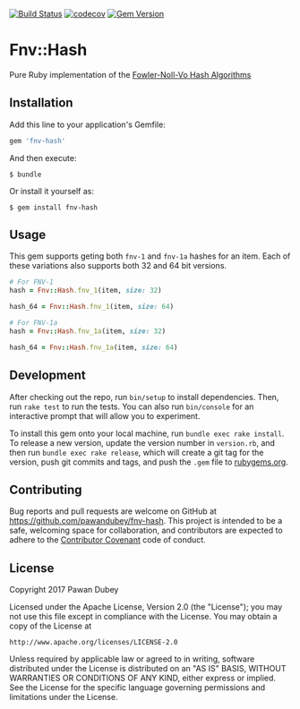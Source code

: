 [![Build Status](https://travis-ci.org/pawandubey/fnv-hash.svg?branch=master)](https://travis-ci.org/pawandubey/fnv-hash)  [![codecov](https://codecov.io/gh/pawandubey/fnv-hash/branch/master/graph/badge.svg)](https://codecov.io/gh/pawandubey/fnv-hash)  [![Gem Version](https://badge.fury.io/rb/fnv-hash.svg)](https://badge.fury.io/rb/fnv-hash)

# Fnv::Hash

Pure Ruby implementation of the [Fowler-Noll-Vo Hash Algorithms](https://en.wikipedia.org/wiki/Fowler%E2%80%93Noll%E2%80%93Vo_hash_function)

## Installation

Add this line to your application's Gemfile:

```ruby
gem 'fnv-hash'
```

And then execute:

    $ bundle

Or install it yourself as:

    $ gem install fnv-hash

## Usage

This gem supports geting both `fnv-1` and `fnv-1a` hashes for an item. Each of these variations also supports both 32 and 64 bit versions.

```ruby
# For FNV-1
hash = Fnv::Hash.fnv_1(item, size: 32)

hash_64 = Fnv::Hash.fnv_1(item, size: 64)

# For FNV-1a
hash = Fnv::Hash.fnv_1a(item, size: 32)

hash_64 = Fnv::Hash.fnv_1a(item, size: 64)

```

## Development

After checking out the repo, run `bin/setup` to install dependencies. Then, run `rake test` to run the tests. You can also run `bin/console` for an interactive prompt that will allow you to experiment.

To install this gem onto your local machine, run `bundle exec rake install`. To release a new version, update the version number in `version.rb`, and then run `bundle exec rake release`, which will create a git tag for the version, push git commits and tags, and push the `.gem` file to [rubygems.org](https://rubygems.org).

## Contributing

Bug reports and pull requests are welcome on GitHub at https://github.com/pawandubey/fnv-hash. This project is intended to be a safe, welcoming space for collaboration, and contributors are expected to adhere to the [Contributor Covenant](http://contributor-covenant.org) code of conduct.


## License

Copyright 2017 Pawan Dubey

Licensed under the Apache License, Version 2.0 (the "License");
you may not use this file except in compliance with the License.
You may obtain a copy of the License at

    http://www.apache.org/licenses/LICENSE-2.0

Unless required by applicable law or agreed to in writing, software
distributed under the License is distributed on an "AS IS" BASIS,
WITHOUT WARRANTIES OR CONDITIONS OF ANY KIND, either express or implied.
See the License for the specific language governing permissions and
limitations under the License.


